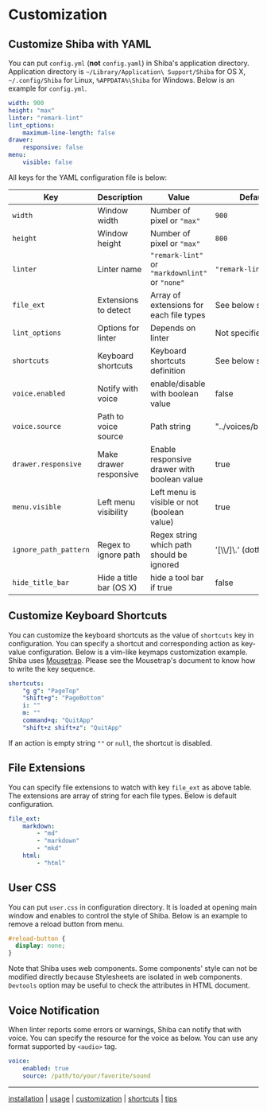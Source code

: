Customization
=============

## Customize Shiba with YAML

You can put `config.yml` (__not__ `config.yaml`) in Shiba's application directory.  Application directory is `~/Library/Application\ Support/Shiba` for OS X, `~/.config/Shiba` for Linux, `%APPDATA%\Shiba` for Windows.
Below is an example for `config.yml`.

```YAML
width: 900
height: "max"
linter: "remark-lint"
lint_options:
    maximum-line-length: false
drawer:
    responsive: false
menu:
    visible: false
```

All keys for the YAML configuration file is below:

| Key                   | Description             | Value                                           | Default                 |
| --------------------- | ----------------------- | ----------------------------------------------- | ----------------------- |
| `width`               | Window width            | Number of pixel or `"max"`                      | `900`                   |
| `height`              | Window height           | Number of pixel or `"max"`                      | `800`                   |
| `linter`              | Linter name             | `"remark-lint"` or `"markdownlint"` or `"none"` | `"remark-lint"`         |
| `file_ext`            | Extensions to detect    | Array of extensions for each file types         | See below section       |
| `lint_options`        | Options for linter      | Depends on linter                               | Not specified           |
| `shortcuts`           | Keyboard shortcuts      | Keyboard shortcuts definition                   | See below section       |
| `voice.enabled`       | Notify with voice       | enable/disable with boolean value               | false                   |
| `voice.source`        | Path to voice source    | Path string                                     | "../voices/bow.mp3"     |
| `drawer.responsive`   | Make drawer responsive  | Enable responsive drawer with boolean value     | true                    |
| `menu.visible`        | Left menu visibility    | Left menu is visible or not (boolean value)     | true                    |
| `ignore_path_pattern` | Regex to ignore  path   | Regex string which path should be ignored       | '[\\\\/]\\.' (dotfiles) |
| `hide_title_bar`      | Hide a title bar (OS X) | hide a tool bar if true                         | false                   |


## Customize Keyboard Shortcuts

You can customize the keyboard shortcuts as the value of `shortcuts` key in configuration.  You can specify a shortcut and corresponding action as key-value configuration.
Below is a vim-like keymaps customization example.
Shiba uses [Mousetrap](https://craig.is/killing/mice). Please see the Mousetrap's document to know how to write the key sequence.

```yaml
shortcuts:
    "g g": "PageTop"
    "shift+g": "PageBottom"
    i: ""
    m: ""
    command+q: "QuitApp"
    "shift+z shift+z": "QuitApp"
```

If an action is empty string `""` or `null`, the shortcut is disabled.

## File Extensions

You can specify file extensions to watch with key `file_ext` as above table.
The extensions are array of string for each file types.  Below is default configuration.

```yaml
file_ext:
    markdown:
        - "md"
        - "markdown"
        - "mkd"
    html:
        - "html"
```

## User CSS

You can put `user.css` in configuration directory.  It is loaded at opening main window and enables to control the style of Shiba.  Below is an example to remove a reload button from menu.

```css
#reload-button {
  display: none;
}
```

Note that Shiba uses web components.  Some components' style can not be modified directly because Stylesheets are isolated in web components.  `Devtools` option may be useful to check the attributes in HTML document.

## Voice Notification

When linter reports some errors or warnings, Shiba can notify that with voice.
You can specify the resource for the voice as below.  You can use any format supported by `<audio>` tag.

```yaml
voice:
    enabled: true
    source: /path/to/your/favorite/sound
```


-----------------
[installation](installation.md) | [usage](usage.md) | [customization](customization.md) | [shortcuts](shortcuts.md) | [tips](tips.md)
